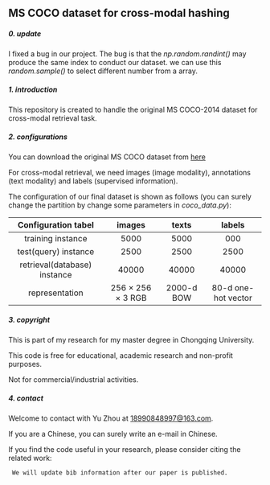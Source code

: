 ## MS COCO dataset for cross-modal hashing 


##### 0. update

 I fixed a bug in our project.
 The bug is that the _np.random.randint()_ may produce the same index to conduct our dataset.
 we can use this _random.sample()_ to select different number from a array.

##### 1. introduction  

 This repository is created to handle the original MS COCO-2014 dataset for cross-modal retrieval task.


##### 2. configurations

 You can download the original MS COCO dataset from [here](https://cocodataset.org/#home)

 For cross-modal retrieval, we need images (image modality), annotations (text modality) and labels (supervised information).

 The configuration of our final dataset is shown as follows (you can surely change the partition by change some parameters in _coco_data.py_):




| Configuration tabel  |            images             |   texts    |       labels        |
| :------------------: | :---------------------------: | :--------: | :-----------------: |
|  training instance   |             5000              |  5000      |        000        |
| test(query) instance |             2500              |    2500    |        2500         |
| retrieval(database) instance  |             40000             |   40000    |        40000        |
|    representation    | 256 &times; 256 &times; 3 RGB | 2000-d BOW | 80-d one-hot vector |



##### 3. copyright

 This is part of my research for my master degree in Chongqing University.

 This code is free for educational, academic research and non-profit purposes. 

 Not for commercial/industrial activities. 



##### 4. contact

 Welcome to contact with Yu Zhou at 18990848997@163.com.  

 If you are a Chinese, you can surely write an e-mail in Chinese. 

 If you find the code useful in your research, please consider citing the related work: 

```
 We will update bib information after our paper is published. 
```

